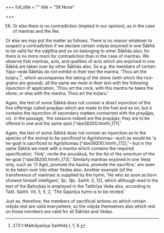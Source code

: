 +++
full_title = ""
title = "56 None"

+++


56. Or else there is no contradiction (implied in our opinion); as in the case of mantras and the like.

Or else we may put the matter as follows. There is no reason whatever to suspect a contradiction if we declare certain vidyās enjoined in one Śākhā to be valid for the udgītha and so on belonging to other Śākhās also; for there is no more room for contradiction than in the case of mantras. We observe that mantras, acts, and qualities of acts which are enjoined in one Śākhā are taken over by other Śākhās also. So e.g. the members of certain Yajur-veda Śākhās do not exhibit in their text the mantra, 'Thou art the kuṭaru [^fn_170]', which accompanies the taking of the stone (with which the rice-grains are ground); all the same we meet in their text with the following injunction of application, 'Thou art the cock, with this mantra he takes the stone; or else with the mantra, Thou art the kuṭaru.'

[^fn_170]: 273:1 Maitrāyaṇīya Saṁhitā I, 1, 6.

Again, the text of some Śākhā does not contain a direct injunction of the five offerings called prayājas which are made to the fuel and so on, but it contains the injunction of secondary matters connected with the prayājas, viz. in the passage, 'the seasons indeed are the prayājas; they are to be offered in one and the same spot [^sbe38200.htmfn_171].'

Again, the text of some Śākhā does not contain an injunction as to the species of the animal to be sacrificed to Agnīshomau--such as would be 'a he-goat is sacrificed to Agnīshomau [^sbe38200.htmfn_172];'--but in the same Śākhā we meet with a mantra which contains the required specification, 'Hotr̥', recite the anuvākyā, for the fat of the omentum of the he-goat [^sbe38200.htmfn_173].' Similarly mantras enjoined in one Veda only, such as 'O Agni, promote the hautra, promote the sacrifice,' are seen to be taken over into other Vedas also. Another example (of the transference of mantras) is supplied by the hymn, 'He who as soon as born showed himself intelligent,' &c. (R̥c. Saṁh. II, 12), which although read in the text of the Bahvr̥kas is employed in the Taittirīya Veda also, according to Taitt. Saṁh. VII, 5, 5, 2, 'The Sajanīya hymn is to be recited.'

Just as, therefore, the members of sacrificial actions on which certain vidyās rest are valid everywhere, so the vidyās themselves also which rest on those members are valid for all Śākhās and Vedas.

